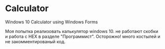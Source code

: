 # Calculator
Windows 10 Calculator using Windows Forms

Моя попытка реализовать калькулятор windows 10.
не работают скобки и работа с HEX в разделе "Программист".
Осторожно! много костылей и не закомментированый код.
